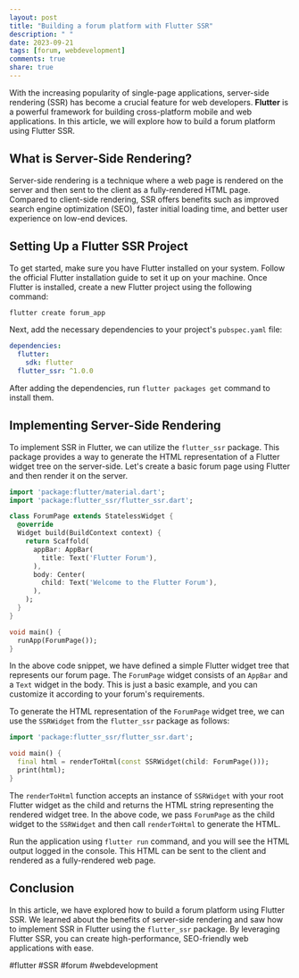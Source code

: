 ```yaml
---
layout: post
title: "Building a forum platform with Flutter SSR"
description: " "
date: 2023-09-21
tags: [forum, webdevelopment]
comments: true
share: true
---
```


With the increasing popularity of single-page applications, server-side rendering (SSR) has become a crucial feature for web developers. **Flutter** is a powerful framework for building cross-platform mobile and web applications. In this article, we will explore how to build a forum platform using Flutter SSR.

## What is Server-Side Rendering?

Server-side rendering is a technique where a web page is rendered on the server and then sent to the client as a fully-rendered HTML page. Compared to client-side rendering, SSR offers benefits such as improved search engine optimization (SEO), faster initial loading time, and better user experience on low-end devices.

## Setting Up a Flutter SSR Project

To get started, make sure you have Flutter installed on your system. Follow the official Flutter installation guide to set it up on your machine. Once Flutter is installed, create a new Flutter project using the following command:

```bash
flutter create forum_app
```

Next, add the necessary dependencies to your project's `pubspec.yaml` file:

```yaml
dependencies:
  flutter:
    sdk: flutter
  flutter_ssr: ^1.0.0
```

After adding the dependencies, run `flutter packages get` command to install them.

## Implementing Server-Side Rendering

To implement SSR in Flutter, we can utilize the `flutter_ssr` package. This package provides a way to generate the HTML representation of a Flutter widget tree on the server-side. Let's create a basic forum page using Flutter and then render it on the server.

```dart
import 'package:flutter/material.dart';
import 'package:flutter_ssr/flutter_ssr.dart';

class ForumPage extends StatelessWidget {
  @override
  Widget build(BuildContext context) {
    return Scaffold(
      appBar: AppBar(
        title: Text('Flutter Forum'),
      ),
      body: Center(
        child: Text('Welcome to the Flutter Forum'),
      ),
    );
  }
}

void main() {
  runApp(ForumPage());
}
```

In the above code snippet, we have defined a simple Flutter widget tree that represents our forum page. The `ForumPage` widget consists of an `AppBar` and a `Text` widget in the body. This is just a basic example, and you can customize it according to your forum's requirements.

To generate the HTML representation of the `ForumPage` widget tree, we can use the `SSRWidget` from the `flutter_ssr` package as follows:

```dart
import 'package:flutter_ssr/flutter_ssr.dart';

void main() {
  final html = renderToHtml(const SSRWidget(child: ForumPage()));
  print(html);
}
```

The `renderToHtml` function accepts an instance of `SSRWidget` with your root Flutter widget as the child and returns the HTML string representing the rendered widget tree. In the above code, we pass `ForumPage` as the child widget to the `SSRWidget` and then call `renderToHtml` to generate the HTML.

Run the application using `flutter run` command, and you will see the HTML output logged in the console. This HTML can be sent to the client and rendered as a fully-rendered web page.

## Conclusion

In this article, we have explored how to build a forum platform using Flutter SSR. We learned about the benefits of server-side rendering and saw how to implement SSR in Flutter using the `flutter_ssr` package. By leveraging Flutter SSR, you can create high-performance, SEO-friendly web applications with ease.

#flutter #SSR #forum #webdevelopment
